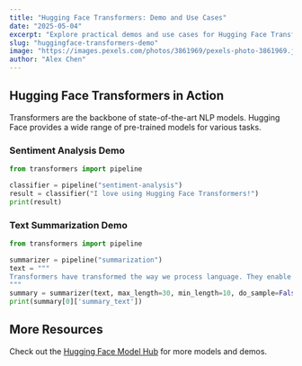 ```yaml
---
title: "Hugging Face Transformers: Demo and Use Cases"
date: "2025-05-04"
excerpt: "Explore practical demos and use cases for Hugging Face Transformers in NLP."
slug: "huggingface-transformers-demo"
image: "https://images.pexels.com/photos/3861969/pexels-photo-3861969.jpeg"
author: "Alex Chen"
---
```


## Hugging Face Transformers in Action

Transformers are the backbone of state-of-the-art NLP models. Hugging Face provides a wide range of pre-trained models for various tasks.

### Sentiment Analysis Demo

```python
from transformers import pipeline

classifier = pipeline("sentiment-analysis")
result = classifier("I love using Hugging Face Transformers!")
print(result)
```

### Text Summarization Demo

```python
from transformers import pipeline

summarizer = pipeline("summarization")
text = """
Transformers have transformed the way we process language. They enable better context understanding and improved results for many NLP tasks.
"""
summary = summarizer(text, max_length=30, min_length=10, do_sample=False)
print(summary[0]['summary_text'])
```

## More Resources

Check out the [Hugging Face Model Hub](https://huggingface.co/models) for more models and demos.
